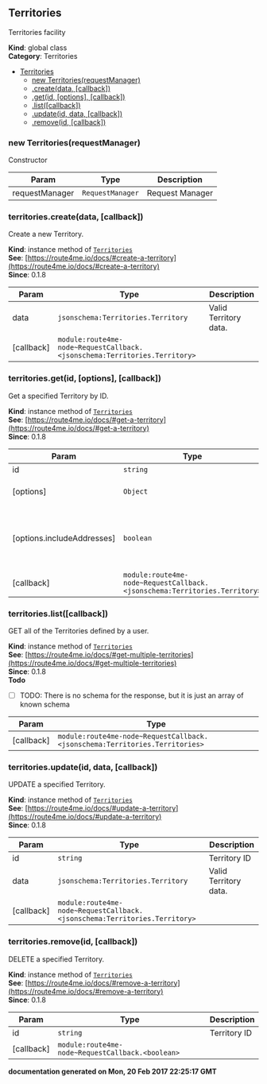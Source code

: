 <a name="Territories"></a>

## Territories
Territories facility

**Kind**: global class  
**Category**: Territories  

* [Territories](#Territories)
    * [new Territories(requestManager)](#new_Territories_new)
    * [.create(data, [callback])](#Territories+create)
    * [.get(id, [options], [callback])](#Territories+get)
    * [.list([callback])](#Territories+list)
    * [.update(id, data, [callback])](#Territories+update)
    * [.remove(id, [callback])](#Territories+remove)

<a name="new_Territories_new"></a>

### new Territories(requestManager)
Constructor


| Param | Type | Description |
| --- | --- | --- |
| requestManager | <code>RequestManager</code> | Request Manager |

<a name="Territories+create"></a>

### territories.create(data, [callback])
Create a new Territory.

**Kind**: instance method of <code>[Territories](#Territories)</code>  
**See**: [https://route4me.io/docs/#create-a-territory](https://route4me.io/docs/#create-a-territory)  
**Since**: 0.1.8  

| Param | Type | Description |
| --- | --- | --- |
| data | <code>jsonschema:Territories.Territory</code> | Valid Territory data. |
| [callback] | <code>module:route4me-node~RequestCallback.&lt;jsonschema:Territories.Territory&gt;</code> |  |

<a name="Territories+get"></a>

### territories.get(id, [options], [callback])
Get a specified Territory by ID.

**Kind**: instance method of <code>[Territories](#Territories)</code>  
**See**: [https://route4me.io/docs/#get-a-territory](https://route4me.io/docs/#get-a-territory)  
**Since**: 0.1.8  

| Param | Type | Default | Description |
| --- | --- | --- | --- |
| id | <code>string</code> |  | Territory ID |
| [options] | <code>Object</code> |  | Additional options for `get` |
| [options.includeAddresses] | <code>boolean</code> | <code>false</code> | If true, enclosed addresses will be included in a response |
| [callback] | <code>module:route4me-node~RequestCallback.&lt;jsonschema:Territories.Territory&gt;</code> |  |  |

<a name="Territories+list"></a>

### territories.list([callback])
GET all of the Territories defined by a user.

**Kind**: instance method of <code>[Territories](#Territories)</code>  
**See**: [https://route4me.io/docs/#get-multiple-territories](https://route4me.io/docs/#get-multiple-territories)  
**Since**: 0.1.8  
**Todo**

- [ ] TODO: There is no schema for the response, but it is just an array of known schema


| Param | Type |
| --- | --- |
| [callback] | <code>module:route4me-node~RequestCallback.&lt;jsonschema:Territories.Territories&gt;</code> | 

<a name="Territories+update"></a>

### territories.update(id, data, [callback])
UPDATE a specified Territory.

**Kind**: instance method of <code>[Territories](#Territories)</code>  
**See**: [https://route4me.io/docs/#update-a-territory](https://route4me.io/docs/#update-a-territory)  
**Since**: 0.1.8  

| Param | Type | Description |
| --- | --- | --- |
| id | <code>string</code> | Territory ID |
| data | <code>jsonschema:Territories.Territory</code> | Valid Territory data. |
| [callback] | <code>module:route4me-node~RequestCallback.&lt;jsonschema:Territories.Territory&gt;</code> |  |

<a name="Territories+remove"></a>

### territories.remove(id, [callback])
DELETE a specified Territory.

**Kind**: instance method of <code>[Territories](#Territories)</code>  
**See**: [https://route4me.io/docs/#remove-a-territory](https://route4me.io/docs/#remove-a-territory)  
**Since**: 0.1.8  

| Param | Type | Description |
| --- | --- | --- |
| id | <code>string</code> | Territory ID |
| [callback] | <code>module:route4me-node~RequestCallback.&lt;boolean&gt;</code> |  |

**documentation generated on Mon, 20 Feb 2017 22:25:17 GMT**
